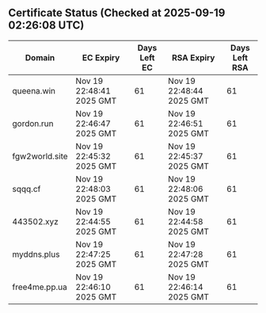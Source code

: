 ## Certificate Status (Checked at 2025-09-19 02:26:08 UTC)
| Domain | EC Expiry | Days Left EC | RSA Expiry | Days Left RSA |
|--------|-----------|-------------|------------|--------------|
| queena.win | Nov 19 22:48:41 2025 GMT | 61 | Nov 19 22:48:44 2025 GMT | 61 |
| gordon.run | Nov 19 22:46:47 2025 GMT | 61 | Nov 19 22:46:51 2025 GMT | 61 |
| fgw2world.site | Nov 19 22:45:32 2025 GMT | 61 | Nov 19 22:45:37 2025 GMT | 61 |
| sqqq.cf | Nov 19 22:48:03 2025 GMT | 61 | Nov 19 22:48:06 2025 GMT | 61 |
| 443502.xyz | Nov 19 22:44:55 2025 GMT | 61 | Nov 19 22:44:58 2025 GMT | 61 |
| myddns.plus | Nov 19 22:47:25 2025 GMT | 61 | Nov 19 22:47:28 2025 GMT | 61 |
| free4me.pp.ua | Nov 19 22:46:10 2025 GMT | 61 | Nov 19 22:46:14 2025 GMT | 61 |
